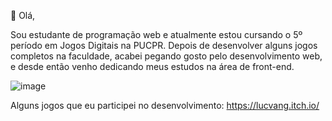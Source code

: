 👋 Olá, 

Sou estudante de programação web e atualmente estou cursando o 5º período em Jogos Digitais na PUCPR. 
Depois de desenvolver alguns jogos completos na faculdade, acabei pegando gosto pelo desenvolvimento web, e desde então venho dedicando meus estudos na área de front-end.

![image](https://user-images.githubusercontent.com/90939916/172907116-3170bf44-7c87-4903-a4f7-5e9667191238.png)

Alguns jogos que eu participei no desenvolvimento: https://lucvang.itch.io/


<!---
HiLucred/HiLucred is a ✨ special ✨ repository because its `README.md` (this file) appears on your GitHub profile.
You can click the Preview link to take a look at your changes.
--->
